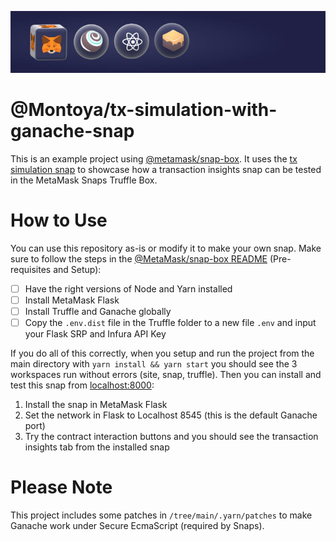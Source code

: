 ![box-img-readme](https://raw.githubusercontent.com/Montoya/tx-simulation-with-ganache-snap/master/box-img-readme.jpg)

# @Montoya/tx-simulation-with-ganache-snap

This is an example project using [@metamask/snap-box](https://github.com/MetaMask/snap-box). It uses the [tx simulation snap](https://github.com/FrederikBolding/tx-simulation-snap) to showcase how a transaction insights snap can be tested in the MetaMask Snaps Truffle Box.

# How to Use

You can use this repository as-is or modify it to make your own snap. Make sure to follow the steps in the [@MetaMask/snap-box README](https://github.com/MetaMask/snap-box#readme) (Pre-requisites and Setup): 

- [ ] Have the right versions of Node and Yarn installed
- [ ] Install MetaMask Flask 
- [ ] Install Truffle and Ganache globally 
- [ ] Copy the `.env.dist` file in the Truffle folder to a new file `.env` and input your Flask SRP and Infura API Key 

If you do all of this correctly, when you setup and run the project from the main directory with `yarn install && yarn start` you should see the 3 workspaces run without errors (site, snap, truffle). Then you can install and test this snap from [localhost:8000](http://localhost:8000): 

1. Install the snap in MetaMask Flask
2. Set the network in Flask to Localhost 8545 (this is the default Ganache port)
3. Try the contract interaction buttons and you should see the transaction insights tab from the installed snap 

# Please Note

This project includes some patches in `/tree/main/.yarn/patches` to make Ganache work under Secure EcmaScript (required by Snaps). 